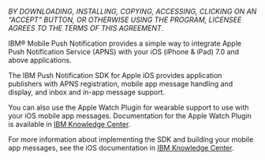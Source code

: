 *BY DOWNLOADING, INSTALLING, COPYING, ACCESSING, CLICKING ON AN “ACCEPT” BUTTON, OR OTHERWISE USING THE PROGRAM, LICENSEE AGREES TO THE TERMS OF THIS AGREEMENT.*

IBM® Mobile Push Notification provides a simple way to integrate Apple Push Notification Service (APNS) with your iOS (iPhone & iPad) 7.0 and above applications.

The IBM Push Notification SDK for Apple iOS provides application publishers with APNS registration, mobile app message handling and display, and inbox and in-app message support.

You can also use the Apple Watch Plugin for wearable support to use with your iOS mobile app messages. Documentation for the Apple Watch Plugin is available in [IBM Knowledge Center](http://www-01.ibm.com/support/knowledgecenter/SSMRK7_3.0.0/AppPush/Apple_iOS/applewatch.dita).

For more information about implementing the SDK and building your mobile app messages, see the iOS documentation in [IBM Knowledge Center](http://www-01.ibm.com/support/knowledgecenter/SSMRK7_3.0.0/AppPush/ios_container.dita).
